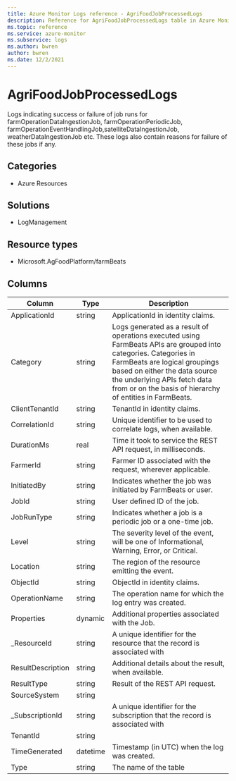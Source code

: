 ```yaml
---
title: Azure Monitor Logs reference - AgriFoodJobProcessedLogs
description: Reference for AgriFoodJobProcessedLogs table in Azure Monitor Logs.
ms.topic: reference
ms.service: azure-monitor
ms.subservice: logs
ms.author: bwren
author: bwren
ms.date: 12/2/2021
---
```


# AgriFoodJobProcessedLogs

 Logs indicating success or failure of job runs for farmOperationDataIngestionJob, farmOperationPeriodicJob, farmOperationEventHandlingJob,satelliteDataIngestionJob, weatherDataIngestionJob etc. These logs also contain reasons for failure of these jobs if any.

## Categories

- Azure Resources
## Solutions

- LogManagement
## Resource types

- Microsoft.AgFoodPlatform/farmBeats




## Columns

| Column | Type | Description |
| --- | --- | --- |
| ApplicationId | string | ApplicationId in identity claims. |
| Category | string | Logs generated as a result of operations executed using FarmBeats APIs are grouped into categories. Categories in FarmBeats are logical groupings based on either the data source the underlying APIs fetch data from or on the basis of hierarchy of entities in FarmBeats. |
| ClientTenantId | string | TenantId in identity claims. |
| CorrelationId | string | Unique identifier to be used to correlate logs, when available. |
| DurationMs | real | Time it took to service the REST API request, in milliseconds. |
| FarmerId | string | Farmer ID associated with the request, wherever applicable. |
| InitiatedBy | string | Indicates whether the job was initiated by FarmBeats or user. |
| JobId | string | User defined ID of the job. |
| JobRunType | string | Indicates whether a job is a periodic job or a one-time job. |
| Level | string | The severity level of the event, will be one of Informational, Warning, Error, or Critical. |
| Location | string | The region of the resource emitting the event. |
| ObjectId | string | ObjectId in identity claims. |
| OperationName | string | The operation name for which the log entry was created. |
| Properties | dynamic | Additional properties associated with the Job. |
| _ResourceId | string | A unique identifier for the resource that the record is associated with |
| ResultDescription | string | Additional details about the result, when available. |
| ResultType | string | Result of the REST API request. |
| SourceSystem | string |  |
| _SubscriptionId | string | A unique identifier for the subscription that the record is associated with |
| TenantId | string |  |
| TimeGenerated | datetime | Timestamp (in UTC) when the log was created. |
| Type | string | The name of the table |
